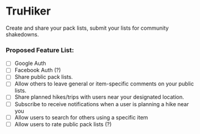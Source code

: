 # TruHiker

Create and share your pack lists, submit your lists for community shakedowns.

### Proposed Feature List:

- [ ] Google Auth
- [ ] Facebook Auth (?)
- [ ] Share public pack lists.
- [ ] Allow others to leave general or item-specific comments on your public lists.
- [ ] Share planned hikes/trips with users near your designated location.
- [ ] Subscribe to receive notifications when a user is planning a hike near you
- [ ] Allow users to search for others using a specific item
- [ ] Allow users to rate public pack lists (?)
